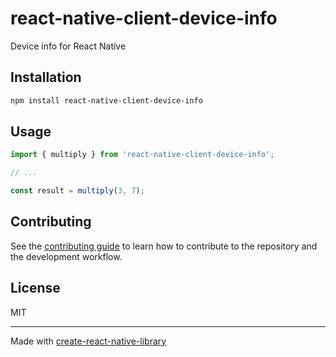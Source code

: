# react-native-client-device-info

Device info for React Native

## Installation

```sh
npm install react-native-client-device-info
```

## Usage


```js
import { multiply } from 'react-native-client-device-info';

// ...

const result = multiply(3, 7);
```


## Contributing

See the [contributing guide](CONTRIBUTING.md) to learn how to contribute to the repository and the development workflow.

## License

MIT

---

Made with [create-react-native-library](https://github.com/callstack/react-native-builder-bob)
